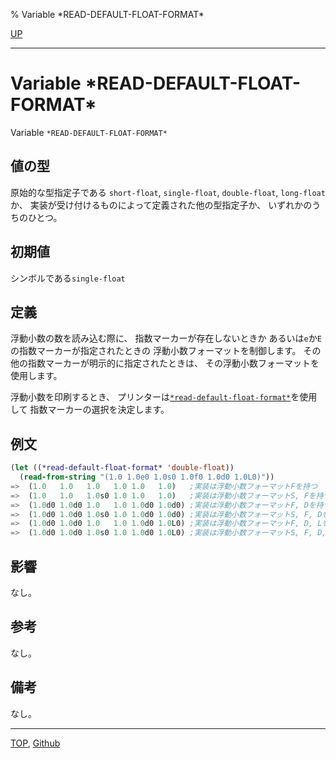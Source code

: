 % Variable \*READ-DEFAULT-FLOAT-FORMAT\*

[UP](23.2.html)  

---

# Variable **\*READ-DEFAULT-FLOAT-FORMAT\***


Variable `*READ-DEFAULT-FLOAT-FORMAT*`


## 値の型

原始的な型指定子である
`short-float`, `single-float`,
`double-float`, `long-float`か、
実装が受け付けるものによって定義された他の型指定子か、
いずれかのうちのひとつ。


## 初期値

シンボルである`single-float`


## 定義

浮動小数の数を読み込む際に、
指数マーカーが存在しないときか
あるいは`e`か`E`の指数マーカーが指定されたときの
浮動小数フォーマットを制御します。
その他の指数マーカーが明示的に指定されたときは、
その浮動小数フォーマットを使用します。

浮動小数を印刷するとき、
プリンターは[`*read-default-float-format*`](23.2.read-default-float-format.html)を使用して
指数マーカーの選択を決定します。


## 例文

```lisp
(let ((*read-default-float-format* 'double-float))
  (read-from-string "(1.0 1.0e0 1.0s0 1.0f0 1.0d0 1.0L0)"))
=>  (1.0   1.0   1.0   1.0 1.0   1.0)   ;実装は浮動小数フォーマットFを持つ
=>  (1.0   1.0   1.0s0 1.0 1.0   1.0)   ;実装は浮動小数フォーマットS, Fを持つ
=>  (1.0d0 1.0d0 1.0   1.0 1.0d0 1.0d0) ;実装は浮動小数フォーマットF, Dを持つ
=>  (1.0d0 1.0d0 1.0s0 1.0 1.0d0 1.0d0) ;実装は浮動小数フォーマットS, F, Dを持つ
=>  (1.0d0 1.0d0 1.0   1.0 1.0d0 1.0L0) ;実装は浮動小数フォーマットF, D, Lを持つ
=>  (1.0d0 1.0d0 1.0s0 1.0 1.0d0 1.0L0) ;実装は浮動小数フォーマットS, F, D, Lを持つ
```


## 影響

なし。


## 参考

なし。


## 備考

なし。


---
[TOP](index.html),  [Github](https://github.com/nptcl/npt-japanese)

